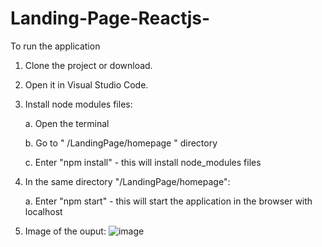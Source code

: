 # Landing-Page-Reactjs-

To run the application
1. Clone the project or download.
2. Open it in Visual Studio Code.
3. Install node modules files:
   
    a. Open the terminal
   
    b. Go to " /LandingPage/homepage " directory
   
    c. Enter "npm install" - this will install node_modules files
   
6. In the same directory "/LandingPage/homepage":
   
    a. Enter "npm start" - this will start the application in the browser with localhost

8. Image of the ouput: 
![image](https://github.com/Mrunalihire/Landing-Page-Reactjs-/assets/147635358/61cc6f9c-15c7-4a24-8de5-e7f04ecf03b5)
